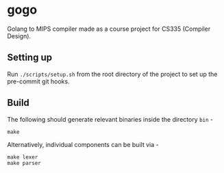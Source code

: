 # gogo
Golang to MIPS compiler made as a course project for CS335 (Compiler Design).

## Setting up
Run `./scripts/setup.sh` from the root directory of the project to set up the pre-commit git hooks.

## Build
The following should generate relevant binaries inside the directory `bin` -
```
make
```

Alternatively, individual components can be built via -
```
make lexer
make parser
```
